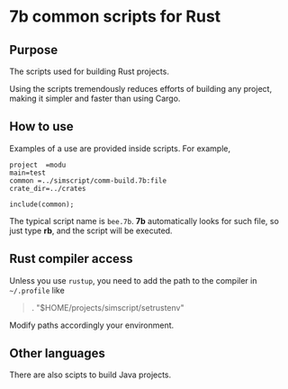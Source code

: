 # 7b common scripts for Rust

## Purpose
The scripts used for building Rust projects.

Using the scripts tremendously reduces efforts of building
any project, making it simpler and faster than using Cargo.

## How to use
Examples of a use are provided inside scripts.
For example,
```
project  =modu
main=test
common =../simscript/comm-build.7b:file
crate_dir=../crates

include(common);
```
The typical script name is `bee.7b`. **7b** automatically looks for such file, so
just type **rb**, and the script will be executed.

## Rust compiler access
Unless you use `rustup`, you need to add the path to the compiler in `~/.profile` like
> . "$HOME/projects/simscript/setrustenv"

Modify paths accordingly your environment.

## Other languages

There are also scipts to build Java projects.
